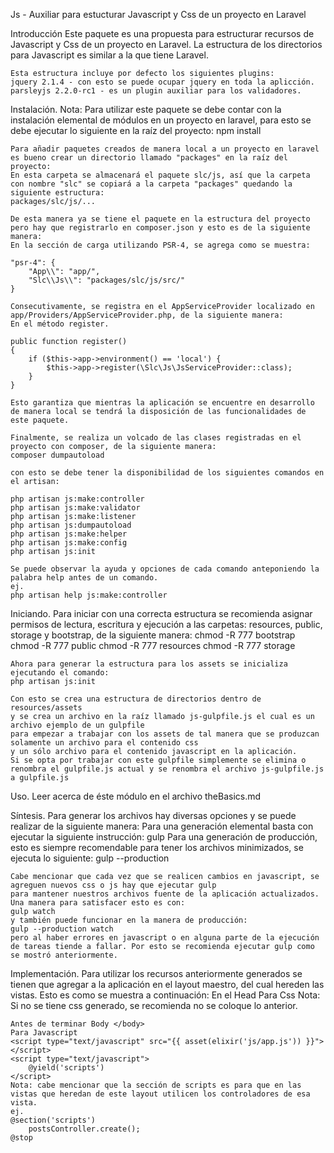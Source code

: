 Js - Auxiliar para estucturar Javascript y Css de un proyecto en Laravel

Introducción
	Este paquete es una propuesta para estructurar recursos de Javascript y Css de un proyecto en Laravel.
	La estructura de los directorios para Javascript es similar a la que tiene Laravel.

	Esta estructura incluye por defecto los siguientes plugins:
	jquery 2.1.4 - con esto se puede ocupar jquery en toda la aplicción.
	parsleyjs 2.2.0-rc1 - es un plugin auxiliar para los validadores.

Instalación.
	Nota: Para utilizar este paquete se debe contar con la instalación elemental de módulos en un proyecto en laravel, para esto se debe ejecutar lo siguiente en la raíz del proyecto:
			npm install

	Para añadir paquetes creados de manera local a un proyecto en laravel es bueno crear un directorio llamado "packages" en la raíz del proyecto:
	En esta carpeta se almacenará el paquete slc/js, así que la carpeta con nombre "slc" se copiará a la carpeta "packages" quedando la siguiente estructura:
	packages/slc/js/...

	De esta manera ya se tiene el paquete en la estructura del proyecto pero hay que registrarlo en composer.json y esto es de la siguiente manera:
	En la sección de carga utilizando PSR-4, se agrega como se muestra:

	"psr-4": {
	    "App\\": "app/",
	    "Slc\\Js\\": "packages/slc/js/src/"
	}

	Consecutivamente, se registra en el AppServiceProvider localizado en app/Providers/AppServiceProvider.php, de la siguiente manera:
	En el método register.

	public function register()
	{
	    if ($this->app->environment() == 'local') {
	        $this->app->register(\Slc\Js\JsServiceProvider::class);
	    }
	}

	Esto garantiza que mientras la aplicación se encuentre en desarrollo de manera local se tendrá la disposición de las funcionalidades de este paquete.

	Finalmente, se realiza un volcado de las clases registradas en el proyecto con composer, de la siguiente manera:
	composer dumpautoload

	con esto se debe tener la disponibilidad de los siguientes comandos en el artisan:

	php artisan js:make:controller
	php artisan js:make:validator
	php artisan js:make:listener
	php artisan js:dumpautoload
	php artisan js:make:helper
	php artisan js:make:config
	php artisan js:init

	Se puede observar la ayuda y opciones de cada comando anteponiendo la palabra help antes de un comando.
	ej.
	php artisan help js:make:controller

Iniciando.
	Para iniciar con una correcta estructura se recomienda asignar permisos de lectura, escritura y ejecución a las carpetas: resources, public, storage y  bootstrap, de la siguiente manera:
	chmod -R 777 bootstrap
	chmod -R 777 public
	chmod -R 777 resources
	chmod -R 777 storage

	Ahora para generar la estructura para los assets se inicializa ejecutando el comando:
	php artisan js:init

	Con esto se crea una estructura de directorios dentro de resources/assets
	y se crea un archivo en la raíz llamado js-gulpfile.js el cual es un archivo ejemplo de un gulpfile 
	para empezar a trabajar con los assets de tal manera que se produzcan solamente un archivo para el contenido css
	y un sólo archivo para el contenido javascript en la aplicación.
	Si se opta por trabajar con este gulpfile simplemente se elimina o renombra el gulpfile.js actual y se renombra el archivo js-gulpfile.js a gulpfile.js

Uso.
	Leer acerca de éste módulo en el archivo theBasics.md

Síntesis.
	Para generar los archivos hay diversas opciones y se puede realizar de la siguiente manera:
	Para una generación elemental basta con ejecutar la siguiente instrucción:
	gulp
	Para una generación de producción, esto es siempre recomendable para tener los archivos minimizados, se ejecuta lo siguiente:
	gulp --production

	Cabe mencionar que cada vez que se realicen cambios en javascript, se agreguen nuevos css o js hay que ejecutar gulp
	para mantener nuestros archivos fuente de la aplicación actualizados.
	Una manera para satisfacer esto es con:
	gulp watch
	y también puede funcionar en la manera de producción:
	gulp --production watch
	pero al haber errores en javascript o en alguna parte de la ejecución de tareas tiende a fallar. Por esto se recomienda ejecutar gulp como se mostró anteriormente.

Implementación.
	Para utilizar los recursos anteriormente generados se tienen que agregar a la aplicación en el layout maestro, del cual hereden las vistas.
	Esto es como se muestra a continuación:
	En el Head
	Para Css
	<link rel="stylesheet" type="text/css" href="{{ asset(elixir('css/style.css')) }}">
	Nota: Si no se tiene css generado, se recomienda no se coloque lo anterior.

	Antes de terminar Body </body>
	Para Javascript
	<script type="text/javascript" src="{{ asset(elixir('js/app.js')) }}"></script>
	<script type="text/javascript">
		@yield('scripts')
	</script>
	Nota: cabe mencionar que la sección de scripts es para que en las vistas que heredan de este layout utilicen los controladores de esa vista.
	ej.
	@section('scripts')
		postsController.create();
	@stop
